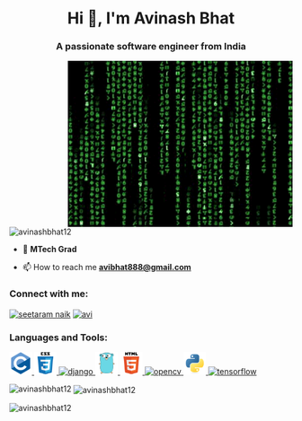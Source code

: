 
<h1 align="center">Hi 👋, I'm Avinash Bhat</h1>
<h3 align="center">A passionate software engineer from India</h3>
<img align="right"  width="400" src="https://github.com/Avinashbhat12/Avinashbhat12/blob/main/9ynmFP.gif"/>

<p align="left"> <img src="https://komarev.com/ghpvc/?username=avinashbhat12&label=Profile%20views&color=0e75b6&style=flat" alt="avinashbhat12" /> </p>

- 🌱 **MTech Grad**

- 📫 How to reach me **avibhat888@gmail.com**

<h3 align="left">Connect with me:</h3>
<p align="left">
<a href="https://www.linkedin.com/in/avinash-bhat-b86558255/" target="blank"><img align="center" src="https://raw.githubusercontent.com/rahuldkjain/github-profile-readme-generator/master/src/images/icons/Social/linked-in-alt.svg" alt="seetaram naik" height="40" width="50" /></a>
<a href="https://instagram.com/avinash_bhat_115" target="blank"><img align="center" src="https://raw.githubusercontent.com/rahuldkjain/github-profile-readme-generator/master/src/images/icons/Social/instagram.svg" alt="avi" height="40" width="50" /></a>
</p>

<h3 align="left">Languages and Tools:</h3>
<p align="left"> <a href="https://www.cprogramming.com/" target="_blank" rel="noreferrer"> <img src="https://raw.githubusercontent.com/devicons/devicon/master/icons/c/c-original.svg" alt="c" width="40" height="40"/> </a> <a href="https://www.w3schools.com/css/" target="_blank" rel="noreferrer"> <img src="https://raw.githubusercontent.com/devicons/devicon/master/icons/css3/css3-original-wordmark.svg" alt="css3" width="40" height="40"/> </a> <a href="https://www.djangoproject.com/" target="_blank" rel="noreferrer"> <img src="https://cdn.worldvectorlogo.com/logos/django.svg" alt="django" width="40" height="40"/> </a> <a href="https://golang.org" target="_blank" rel="noreferrer"> <img src="https://raw.githubusercontent.com/devicons/devicon/master/icons/go/go-original.svg" alt="go" width="40" height="40"/> </a> <a href="https://www.w3.org/html/" target="_blank" rel="noreferrer"> <img src="https://raw.githubusercontent.com/devicons/devicon/master/icons/html5/html5-original-wordmark.svg" alt="html5" width="40" height="40"/> </a> <a href="https://opencv.org/" target="_blank" rel="noreferrer"> <img src="https://www.vectorlogo.zone/logos/opencv/opencv-icon.svg" alt="opencv" width="40" height="40"/> </a> <a href="https://www.python.org" target="_blank" rel="noreferrer"> <img src="https://raw.githubusercontent.com/devicons/devicon/master/icons/python/python-original.svg" alt="python" width="40" height="40"/> </a> <a href="https://www.tensorflow.org" target="_blank" rel="noreferrer"> <img src="https://www.vectorlogo.zone/logos/tensorflow/tensorflow-icon.svg" alt="tensorflow" width="40" height="40"/> </a> </p>

<p><img align="left" src="https://github-readme-stats.vercel.app/api/top-langs?username=avinashbhat12&show_icons=true&locale=en&layout=compact" alt="avinashbhat12" /></p>

<p>&nbsp;<img align="center" src="https://github-readme-stats.vercel.app/api?username=avinashbhat12&show_icons=true&locale=en" alt="avinashbhat12" /></p>

<p><img align="center" src="https://github-readme-streak-stats.herokuapp.com/?user=avinashbhat12&" alt="avinashbhat12" /></p>
